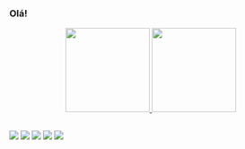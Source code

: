 ### Olá! 

<div align="center">
  <a href="https://github.com/analuisamd">
  <img height="150em" src="https://github-readme-stats.vercel.app/api?username=analuisamd&show_icons=true&theme=dracula&count_private=true&include_all_commits=true"/>
  <img height="150em" src="https://github-readme-stats.vercel.app/api/top-langs/?username=analuisamd&layout=default&langs_count=10&theme=dracula"/>
</div>
    
##
  
<div> 
    <a href="https://www.linkedin.com/in/analuisamd" target="_blank"><img src="https://img.shields.io/badge/-LinkedIn-%230077B5?style=for-the-badge&logo=linkedin&logoColor=white" target="_blank"></a>  
  <a href="https://open.spotify.com/user/eol5m3fs0yxr85160mveij10z?si=f32bf927cfc1446f" target="_blank"><img src="https://img.shields.io/badge/Spotify-1ED760?&style=for-the-badge&logo=spotify&logoColor=white" target="_blank"></a>
 <a href="https://twitter.com/mdanaluisa" target="_blank"><img src="https://img.shields.io/badge/Twitter-1DA1F2?style=for-the-badge&logo=twitter&logoColor=white" target="_blank"></a> 
  <a href = "mailto:analuisamends@gmail.com"><img src="https://img.shields.io/badge/-Gmail-%23333?style=for-the-badge&logo=gmail&logoColor=white" target="_blank"></a>
  <a href="https://www.instagram.com/analuisa.md" target="_blank"><img src="https://img.shields.io/badge/Instagram-E4405F?style=for-the-badge&logo=instagram&logoColor=white"></a> 
</div>

